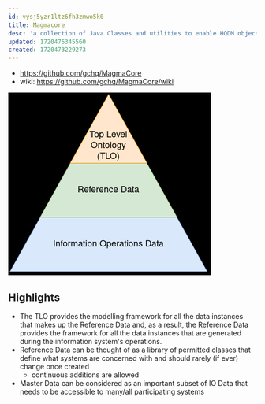 ```yaml
---
id: vysj5yzr1ltz6fh3zmwo5k0
title: Magmacore
desc: 'a collection of Java Classes and utilities to enable HQDM objects and patterns to be created and consumed as RDF Linked Data. '
updated: 1720475345560
created: 1720473229273
---
```


- https://github.com/gchq/MagmaCore
- wiki: https://github.com/gchq/MagmaCore/wiki


![](/assets/images/2024-07-08-14-46-29.png)

## Highlights

- The TLO provides the modelling framework for all the data instances that makes up the Reference Data and, as a result, the Reference Data provides the framework for all the data instances that are generated during the information system's operations. 
- Reference Data can be thought of as a library of permitted classes that define what systems are concerned with and should rarely (if ever) change once created
  - continuous additions are allowed
- Master Data can be considered as an important subset of IO Data that needs to be accessible to many/all participating systems